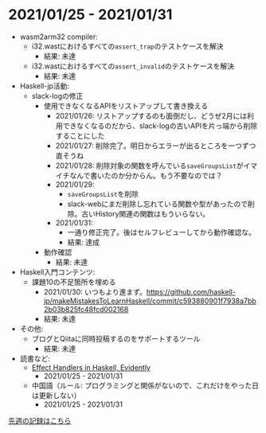# 2021/01/25 - 2021/01/31

- wasm2arm32 compiler:
    - i32.wastにおけるすべての`assert_trap`のテストケースを解決
        - 結果: 未達
    - i32.wastにおけるすべての`assert_invalid`のテストケースを解決
        - 結果: 未達
- Haskell-jp活動:
    - slack-logの修正
        - 使用できなくなるAPIをリストアップして書き換える
            - 2021/01/26: リストアップするのも面倒だし、どうぜ2月には利用できなくなるのだから、slack-logの古いAPIを片っ端から削除することにした
            - 2021/01/27: 削除完了。明日からエラーが出るところを一つずつ直そうね
            - 2021/01/28: 削除対象の関数を呼んでいる`saveGroupsList`がイマイチなんで書いたのか分からん。もう不要なのでは？
            - 2021/01/29:
                - `saveGroupsList`を削除
                - slack-webにまだ削除し忘れている関数や型があったので削除。古いHistory関連の関数はもういらない。
            - 2021/01/31:
                - 一通り修正完了。後はセルフレビューしてから動作確認な。
                - 結果: 達成
        - 動作確認
            - 結果: 未達
- Haskell入門コンテンツ:
    - 課題10の不足箇所を埋める
        - 2021/01/30: いつもより進まず。<https://github.com/haskell-jp/makeMistakesToLearnHaskell/commit/c593880901f7938a7bb2b03b825fc48fcd002168>
        - 結果: 未達
- その他:
    - ブログとQiitaに同時投稿するのをサポートするツール
        - 結果: 未達
- 読書など:
    - [Effect Handlers in Haskell, Evidently](https://xnning.github.io/papers/haskell-evidently.pdf)
        - 2021/01/25 - 2021/01/31
    - 中国語（ルール: プログラミングと関係がないので、これだけをやった日は更新しない）
        - 2021/01/25 - 2021/01/31

[先週の記録はこちら](https://github.com/igrep/daily-commits/blob/42123041bda568c3e820ea9bbcdd6f139c6d4854/yesterday.md)
